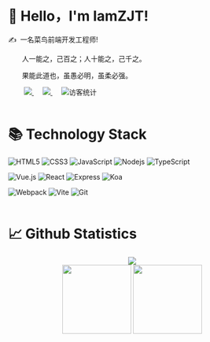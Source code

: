 #  🙋 Hello，I'm IamZJT!

<p>✍️&nbsp;&nbsp;一名菜鸟前端开发工程师!</p>
<p>&emsp;&emsp;人一能之，己百之；人十能之，己千之。</p>
<p>&emsp;&emsp;果能此道也，虽愚必明，虽柔必强。</p
<br>

<div align="left">
  &emsp;&emsp;
<!-- <a href="#">
    <img src="https://img.shields.io/badge/blog-博客-437CBB">
  </a>&emsp; -->
  <a href="https://juejin.cn/user/958429872532632/posts?sort=newest">
    <img src="https://img.shields.io/badge/juejin-掘金-487DF8">
  </a>&emsp;
  <a href="https://www.zhihu.com/people/zhu-jin-tao-75-93">
    <img src="https://img.shields.io/badge/zhihu-知乎-3963F7">
  </a>&emsp;
<!-- <a href="https://space.bilibili.com/7834510?spm_id_from=333.1007.0.0">
    <img src="https://img.shields.io/badge/bilibili-B%E7%AB%99-ff69b4">
  </a>&emsp; -->
  <!-- 访客统计 -->
  <img src="https://komarev.com/ghpvc/?username=iamzjt-front-end&label=++访客统计++&color=lightgrey" alt="访客统计" />
</div>
<br>

#  📚 Technology Stack
![HTML5](https://img.shields.io/badge/-HTML5-E34F26?style=flat-square&logo=html5&logoColor=white)
![CSS3](https://img.shields.io/badge/-CSS3-1572B6?style=flat-square&logo=css3)
![JavaScript](https://img.shields.io/badge/-JavaScript-%23F7DF1C?style=flat-square&logo=javascript&logoColor=000000&labelColor=%23F7DF1C&color=%23FFCE5A)
![Nodejs](https://img.shields.io/badge/-Nodejs-339933?style=flat-square&logo=Node.js&logoColor=white)
![TypeScript](https://img.shields.io/badge/-TypeScript-007ACC?style=flat-square&logo=typescript&logoColor=white)

![Vue.js](https://img.shields.io/badge/-Vue.js-%232c3e50?style=flat-square&logo=vuedotjs)
![React](https://img.shields.io/badge/-React-%23282C34?style=flat-square&logo=react)
![Express](https://img.shields.io/badge/-Express-000000?style=flat-square&logo=express&logoColor=white)
![Koa](https://img.shields.io/badge/-Koa-33333D?style=flat-square&logo=koa)

![Webpack](https://img.shields.io/badge/-Webpack-%232C3A42?style=flat-square&logo=webpack)
![Vite](https://img.shields.io/badge/-Vite-%232C3A42?style=flat-square&logo=Vite)
![Git](https://img.shields.io/badge/-Git-F05032?style=flat-square&logo=git&logoColor=white)
<br><br>

#  📈 Github Statistics
<!-- GitHub 提交频率图 -->
<div align="center">
  <img src="https://github-readme-activity-graph.cyclic.app/graph?username=iamzjt-front-end&bg_color=transparent&color=708090&line=444444e&point=57606a&area=false&hide_border=true" />
</div>

<!-- GitHub数据统计 -->
<div align="center">
  <img height="140px" src="https://github-readme-stats.vercel.app/api?username=iamzjt-front-end&theme=dark&show_icons=true" />
  <img height="140px" src="https://github-readme-stats.vercel.app/api/top-langs/?username=iamzjt-front-end&layout=compact&hide=html&theme=dark" />
</div>
<br>
